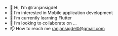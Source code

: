 - 👋 Hi, I’m @ranjansigdel
- 👀 I’m interested in Mobile application development
- 🌱 I’m currently learning Flutter
- 💞️ I’m looking to collaborate on ...
- 📫 How to reach me ranjansigdel0@gmail.com

<!---
ranjansigdel/ranjansigdel is a ✨ special ✨ repository because its `README.md` (this file) appears on your GitHub profile.
You can click the Preview link to take a look at your changes.
--->
